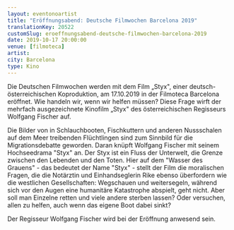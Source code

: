 ```yaml
---
layout: eventonoartist
title: "Eröffnungsabend: Deutsche Filmwochen Barcelona 2019"
translationKey: 20522
customSlug: eroeffnungsabend-deutsche-filmwochen-barcelona-2019
date: 2019-10-17 20:00:00
venue: [filmoteca]
artist:
city: Barcelona
type: Kino
---
```


Die Deutschen Filmwochen werden mit dem Film „Styx", einer deutsch-österreichischen Koproduktion, am 17.10.2019 in der Filmoteca Barcelona eröffnet. Wie handeln wir, wenn wir helfen müssen? Diese Frage wirft der mehrfach ausgezeichnete Kinofilm „Styx" des österreichischen Regisseurs Wolfgang Fischer auf.

Die Bilder von in Schlauchbooten, Fischkuttern und anderen Nussschalen auf dem Meer treibenden Flüchtlingen sind zum Sinnbild für die Migrationsdebatte geworden. Daran knüpft Wolfgang Fischer mit seinem Hochseedrama "Styx" an. Der Styx ist ein Fluss der Unterwelt, die Grenze zwischen den Lebenden und den Toten. Hier auf dem "Wasser des Grauens" - das bedeutet der Name "Styx" - stellt der Film die moralischen Fragen, die die Notärztin und Einhandseglerin Rike ebenso überfordern wie die westlichen Gesellschaften: Wegschauen und weitersegeln, während sich vor den Augen eine humanitäre Katastrophe abspielt, geht nicht. Aber soll man Einzelne retten und viele andere sterben lassen? Oder versuchen, allen zu helfen, auch wenn das eigene Boot dabei sinkt?

Der Regisseur Wolfgang Fischer wird bei der Eröffnung anwesend sein.
